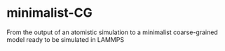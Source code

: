 # minimalist-CG
From the output of an atomistic simulation to a minimalist coarse-grained model ready to be simulated in LAMMPS
